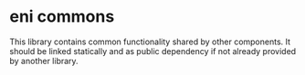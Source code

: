 # eni commons

This library contains common functionality shared by other components. It should be linked statically and as public
dependency if not already provided by another library.